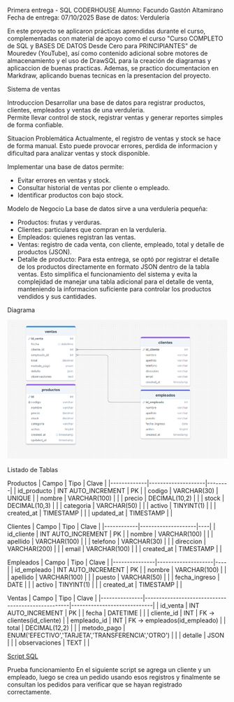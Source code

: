 
  Primera entrega - SQL CODERHOUSE
  Alumno: Facundo Gastón Altamirano
  Fecha de entrega: 07/10/2025
  Base de datos: Verdulería


  En este proyecto se aplicaron prácticas aprendidas durante el curso,
  complementadas con material de apoyo como el curso 
  "Curso COMPLETO de SQL y BASES DE DATOS Desde Cero para PRINCIPIANTES"
  de Mouredev (YouTube), así como contenido adicional sobre
  motores de almacenamiento y el uso de DrawSQL para la creación de diagramas y aplicaccion de buenas practicas.
  Ademas, se practico documentacion en Markdraw, aplicando buenas tecnicas en la presentacion del proyecto.

Sistema de ventas

Introduccion
Desarrollar una base de datos para registrar productos, clientes, empleados y ventas de una verduleria.  
Permite llevar control de stock, registrar ventas y generar reportes simples de forma confiable.

Situacion Problemática
Actualmente, el registro de ventas y stock se hace de forma manual. Esto puede provocar errores, perdida de informacion y dificultad para analizar ventas y stock disponible.  

Implementar una base de datos permite:

- Evitar errores en ventas y stock.
- Consultar historial de ventas por cliente o empleado.
- Identificar productos con bajo stock.
  
Modelo de Negocio
La base de datos sirve a una verduleria pequeña:
- Productos: frutas y verduras.
- Clientes: particulares que compran en la verduleria.
- Empleados: quienes registran las ventas.
- Ventas: registro de cada venta, con cliente, empleado, total y detalle de productos (JSON).
- Detalle de producto: Para esta entrega, se optó por registrar el detalle de los productos directamente en formato JSON dentro de la tabla ventas. Esto simplifica el funcionamiento del sistema y evita la complejidad de manejar una tabla adicional para el detalle de venta, manteniendo la informacion suficiente para controlar los productos vendidos y sus cantidades.

 Diagrama
 
![Diagrama](Desktop/Docs/Diagrama%20DrawSQL.png)


 Listado de Tablas

 Productos
| Campo | Tipo | Clave |
|-------------|--------------------|--------|
| id_producto | INT AUTO_INCREMENT | PK     |
| codigo      | VARCHAR(30)        | UNIQUE |
| nombre      | VARCHAR(100)       |        |
| precio      | DECIMAL(10,2)      |        |
| stock       | DECIMAL(10,3)      |        |
| categoria   | VARCHAR(50)        |        |
| activo      | TINYINT(1)         |        |
| created_at  | TIMESTAMP          |        |
| updated_at  | TIMESTAMP          |        |

Clientes
| Campo | Tipo | Clave |
|------------|--------------------|----|
| id_cliente | INT AUTO_INCREMENT | PK |
| nombre     | VARCHAR(100)       |    |
| apellido   | VARCHAR(100)       |    |
| telefono   | VARCHAR(30)        |    |
| direccion  | VARCHAR(200)       |    |
| email      | VARCHAR(100)       |    |
| created_at | TIMESTAMP          |    |

Empleados
| Campo | Tipo | Clave |
|---------------|--------------------|----|
| id_empleado   | INT AUTO_INCREMENT | PK |
| nombre        | VARCHAR(100)       |    |
| apellido      | VARCHAR(100)       |    |
| puesto        | VARCHAR(50)        |    |
| fecha_ingreso | DATE               |    |
| activo        | TINYINT(1)         |    |
| created_at    | TIMESTAMP          |    |

Ventas
| Campo | Tipo | Clave |
|---------------|---------------------------------------------------|-----------------------------|
| id_venta      | INT AUTO_INCREMENT                                | PK                          |
| fecha         | DATETIME                                          |                             |
| cliente_id    | INT                                               | FK → clientes(id_cliente)   |
| empleado_id   | INT                                               | FK → empleados(id_empleado) |
| total         | DECIMAL(12,2)                                     |                             |
| metodo_pago   | ENUM('EFECTIVO','TARJETA','TRANSFERENCIA','OTRO') |                             |
| detalle       | JSON                                              |                             |
| observaciones | TEXT                                              |                             |


[Script SQL](Desktop/Docs/Create-Verduleria.sql)

Prueba funcionamiento
En el siguiente script se agrega un cliente y un empleado, luego se crea un pedido usando esos registros y finalmente se consultan los pedidos para verificar que se hayan registrado correctamente.






